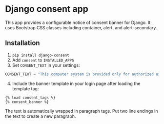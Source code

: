 # Django consent app
This app provides a configurable notice of consent banner for Django.
It uses Bootstrap CSS classes including container, alert, and alert-secondary.

## Installation
1. `pip install django-consent`
2. Add `consent` to `INSTALLED_APPS`
3. Set `CONSENT_TEXT` in your settings:
  ```python
  CONSENT_TEXT = "This computer system is provided only for authorized use..."
  ```
4. Include the banner template in your login page after loading the template tag:
  ```
  {% load consent_tags %}
  {% consent_banner %}
  ```

The text is automatically wrapped in paragraph tags.
Put two line endings in the text to create a new paragraph.
